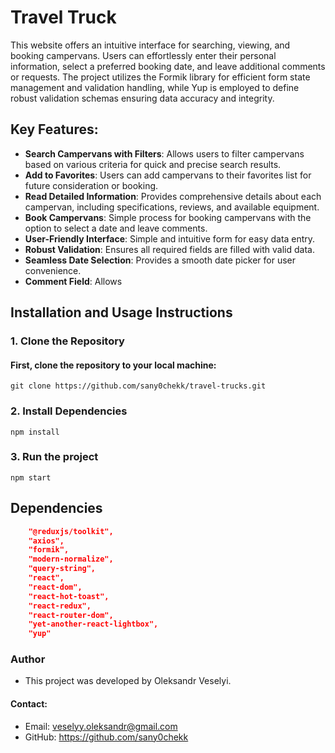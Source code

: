 # Travel Truck

This website offers an intuitive interface for searching, viewing, and booking campervans. Users can effortlessly enter their personal information, select a preferred booking date, and leave additional comments or requests. The project utilizes the Formik library for efficient form state management and validation handling, while Yup is employed to define robust validation schemas ensuring data accuracy and integrity.

## Key Features:
- **Search Campervans with Filters**: Allows users to filter campervans based on various criteria for quick and precise search results.
- **Add to Favorites**: Users can add campervans to their favorites list for future consideration or booking.
- **Read Detailed Information**: Provides comprehensive details about each campervan, including specifications, reviews, and available equipment.
- **Book Campervans**: Simple process for booking campervans with the option to select a date and leave comments.
- **User-Friendly Interface**: Simple and intuitive form for easy data entry.
- **Robust Validation**: Ensures all required fields are filled with valid data.
- **Seamless Date Selection**: Provides a smooth date picker for user convenience.
- **Comment Field**: Allows

## Installation and Usage Instructions

### 1. Clone the Repository
#### First, clone the repository to your local machine:
```git clone https://github.com/sany0chekk/travel-trucks.git```

### 2. Install Dependencies
``` npm install ```

### 3. Run the project
```npm start```

## Dependencies
```json
    "@reduxjs/toolkit",
    "axios",
    "formik",
    "modern-normalize",
    "query-string",
    "react",
    "react-dom",
    "react-hot-toast",
    "react-redux",
    "react-router-dom",
    "yet-another-react-lightbox",
    "yup"
```

### Author
- This project was developed by Oleksandr Veselyi.

#### Contact:
- Email: veselyy.oleksandr@gmail.com
- GitHub: https://github.com/sany0chekk
